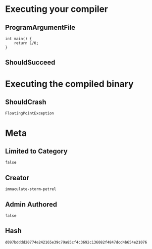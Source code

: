 # Executing your compiler

## ProgramArgumentFile

```
int main() {
	return 1/0;
}
```

## ShouldSucceed

# Executing the compiled binary

## ShouldCrash

```
FloatingPointException
```

# Meta

## Limited to Category

```
false
```

## Creator

```
immaculate-storm-petrel
```

## Admin Authored

```
false
```

## Hash

```
d097bdddd20774e242165e39c79a85cf4c3692c136082f4847dcd4b654e21076
```

